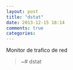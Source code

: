 ```yaml
---
layout: post
title: "dstat"
date: 2013-12-15 18:14
comments: true
categories: 
---
```

Monitor  de trafico de red

>~# dstat

